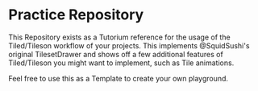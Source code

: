 # Practice Repository

This Repository exists as a Tutorium reference for the usage of the Tiled/Tileson workflow of your projects.
This implements @SquidSushi's original TilesetDrawer and shows off a few additional features of Tiled/Tileson you might want to implement, such as Tile animations.

Feel free to use this as a Template to create your own playground. 
